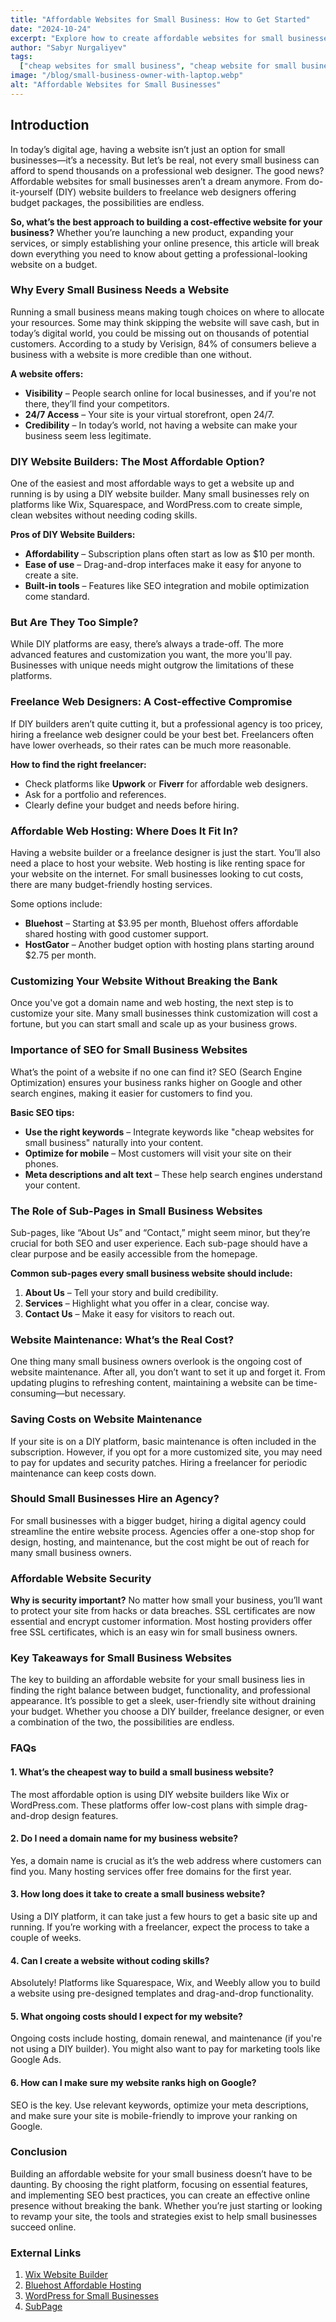 ```yaml
---
title: "Affordable Websites for Small Business: How to Get Started"
date: "2024-10-24"
excerpt: "Explore how to create affordable websites for small businesses with practical tips, cost-effective platforms, and essential tools."
author: "Sabyr Nurgaliyev"
tags:
  ["cheap websites for small business", "cheap website for small business", "sub page", "subpage"]
image: "/blog/small-business-owner-with-laptop.webp"
alt: "Affordable Websites for Small Businesses"
---
```


## Introduction

In today’s digital age, having a website isn’t just an option for small businesses—it’s a necessity. But let’s be real, not every small business can afford to spend thousands on a professional web designer. The good news? Affordable websites for small businesses aren’t a dream anymore. From do-it-yourself (DIY) website builders to freelance web designers offering budget packages, the possibilities are endless.

**So, what’s the best approach to building a cost-effective website for your business?** Whether you’re launching a new product, expanding your services, or simply establishing your online presence, this article will break down everything you need to know about getting a professional-looking website on a budget.

### Why Every Small Business Needs a Website

Running a small business means making tough choices on where to allocate your resources. Some may think skipping the website will save cash, but in today’s digital world, you could be missing out on thousands of potential customers. According to a study by Verisign, 84% of consumers believe a business with a website is more credible than one without.

**A website offers:**

- **Visibility** – People search online for local businesses, and if you're not there, they’ll find your competitors.
- **24/7 Access** – Your site is your virtual storefront, open 24/7.
- **Credibility** – In today’s world, not having a website can make your business seem less legitimate.

### DIY Website Builders: The Most Affordable Option?

One of the easiest and most affordable ways to get a website up and running is by using a DIY website builder. Many small businesses rely on platforms like Wix, Squarespace, and WordPress.com to create simple, clean websites without needing coding skills.

**Pros of DIY Website Builders:**

- **Affordability** – Subscription plans often start as low as $10 per month.
- **Ease of use** – Drag-and-drop interfaces make it easy for anyone to create a site.
- **Built-in tools** – Features like SEO integration and mobile optimization come standard.

### But Are They Too Simple?

While DIY platforms are easy, there’s always a trade-off. The more advanced features and customization you want, the more you'll pay. Businesses with unique needs might outgrow the limitations of these platforms.

### Freelance Web Designers: A Cost-effective Compromise

If DIY builders aren’t quite cutting it, but a professional agency is too pricey, hiring a freelance web designer could be your best bet. Freelancers often have lower overheads, so their rates can be much more reasonable.

**How to find the right freelancer:**

- Check platforms like **Upwork** or **Fiverr** for affordable web designers.
- Ask for a portfolio and references.
- Clearly define your budget and needs before hiring.

### Affordable Web Hosting: Where Does It Fit In?

Having a website builder or a freelance designer is just the start. You’ll also need a place to host your website. Web hosting is like renting space for your website on the internet. For small businesses looking to cut costs, there are many budget-friendly hosting services.

Some options include:

- **Bluehost** – Starting at $3.95 per month, Bluehost offers affordable shared hosting with good customer support.
- **HostGator** – Another budget option with hosting plans starting around $2.75 per month.

### Customizing Your Website Without Breaking the Bank

Once you've got a domain name and web hosting, the next step is to customize your site. Many small businesses think customization will cost a fortune, but you can start small and scale up as your business grows.

### Importance of SEO for Small Business Websites

What’s the point of a website if no one can find it? SEO (Search Engine Optimization) ensures your business ranks higher on Google and other search engines, making it easier for customers to find you.

**Basic SEO tips:**

- **Use the right keywords** – Integrate keywords like "cheap websites for small business" naturally into your content.
- **Optimize for mobile** – Most customers will visit your site on their phones.
- **Meta descriptions and alt text** – These help search engines understand your content.

### The Role of Sub-Pages in Small Business Websites

Sub-pages, like “About Us” and “Contact,” might seem minor, but they’re crucial for both SEO and user experience. Each sub-page should have a clear purpose and be easily accessible from the homepage.

**Common sub-pages every small business website should include:**

1. **About Us** – Tell your story and build credibility.
2. **Services** – Highlight what you offer in a clear, concise way.
3. **Contact Us** – Make it easy for visitors to reach out.

### Website Maintenance: What’s the Real Cost?

One thing many small business owners overlook is the ongoing cost of website maintenance. After all, you don’t want to set it up and forget it. From updating plugins to refreshing content, maintaining a website can be time-consuming—but necessary.

### Saving Costs on Website Maintenance

If your site is on a DIY platform, basic maintenance is often included in the subscription. However, if you opt for a more customized site, you may need to pay for updates and security patches. Hiring a freelancer for periodic maintenance can keep costs down.

### Should Small Businesses Hire an Agency?

For small businesses with a bigger budget, hiring a digital agency could streamline the entire website process. Agencies offer a one-stop shop for design, hosting, and maintenance, but the cost might be out of reach for many small business owners.

### Affordable Website Security

**Why is security important?** No matter how small your business, you’ll want to protect your site from hacks or data breaches. SSL certificates are now essential and encrypt customer information. Most hosting providers offer free SSL certificates, which is an easy win for small business owners.

### Key Takeaways for Small Business Websites

The key to building an affordable website for your small business lies in finding the right balance between budget, functionality, and professional appearance. It’s possible to get a sleek, user-friendly site without draining your budget. Whether you choose a DIY builder, freelance designer, or even a combination of the two, the possibilities are endless.

### FAQs

#### 1. What’s the cheapest way to build a small business website?
The most affordable option is using DIY website builders like Wix or WordPress.com. These platforms offer low-cost plans with simple drag-and-drop design features.

#### 2. Do I need a domain name for my business website?
Yes, a domain name is crucial as it’s the web address where customers can find you. Many hosting services offer free domains for the first year.

#### 3. How long does it take to create a small business website?
Using a DIY platform, it can take just a few hours to get a basic site up and running. If you’re working with a freelancer, expect the process to take a couple of weeks.

#### 4. Can I create a website without coding skills?
Absolutely! Platforms like Squarespace, Wix, and Weebly allow you to build a website using pre-designed templates and drag-and-drop functionality.

#### 5. What ongoing costs should I expect for my website?
Ongoing costs include hosting, domain renewal, and maintenance (if you're not using a DIY builder). You might also want to pay for marketing tools like Google Ads.

#### 6. How can I make sure my website ranks high on Google?
SEO is the key. Use relevant keywords, optimize your meta descriptions, and make sure your site is mobile-friendly to improve your ranking on Google.

### Conclusion

Building an affordable website for your small business doesn’t have to be daunting. By choosing the right platform, focusing on essential features, and implementing SEO best practices, you can create an effective online presence without breaking the bank. Whether you’re just starting or looking to revamp your site, the tools and strategies exist to help small businesses succeed online.

### External Links

1. [Wix Website Builder](https://www.wix.com/)
2. [Bluehost Affordable Hosting](https://www.bluehost.com/)
3. [WordPress for Small Businesses](https://wordpress.com/)
4. [SubPage](https://subpage.io/)
